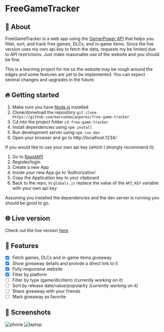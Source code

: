 # FreeGameTracker

## :memo: About

FreeGameTracker is a web app using the [GamerPower API](https://www.gamerpower.com/api-read) that helps you filter, sort, and track free games, DLCs, and in-game items.
Since the live version uses my own api key to fetch the data, requests my be limited due to API restrictions. Just make reasonable use of the website and you should be fine.

This is a learning project for me so the website may be rough around the edges and some features are yet to be implemented. You can expect several changes and upgrades in the future.

## 🔥 Getting started

1. Make sure you have [Node.js](https://nodejs.org/) installed
2. Clone/donwload the repository ``git clone https://github.com/marcodamianperez/free-game-tracker``
3. Cd into the project folder ``cd free-game-tracker``
4. Install dependencies using ``npm install``
5. Run development server using ``npm run dev``
6. Open your browser and go to  http://localhost:1234/

If you would like to use your own api key (which I strongly recommend it):

1. Go to [RapidAPI](https://rapidapi.com/digiwalls/api/gamerpower)
2. Register/login
3. Create a new App
4. Inside your new App go to 'Authorization'
5. Copy the Application key to your clipboard
6. Back to the repo, in ``globals.js`` replace the value of the ``API_KEY`` variable with your own api key

Assuming you installed the dependencies and the dev server is running you should be good to go.

## 🌐 Live version

Check out the live version [here](https://marcodamianperez.github.io/free-game-tracker/).

## 🌟 Features

- [X] Fetch games, DLCs and in-game items giveaway
- [X] Show giveaway details and proivde a direct link to it
- [X] Fully responsive website
- [X] Filter by platform
- [ ] Filter by type (game/dlc/item) _(currently working on it)_
- [ ] Sort by release date/value/popularity _(currently working on it)_
- [ ] Share giveaway with your friends
- [ ] Mark giveaway as favorite

## 📸 Screenshots

![phone](https://i.imgur.com/PHW6gOU.png)
![laptop](https://i.imgur.com/wlSummI.png)
